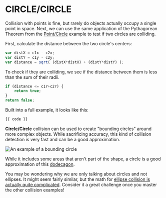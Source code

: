 # CIRCLE/CIRCLE
Collision with points is fine, but rarely do objects actually occupy a single point in space. Next, we can use the same application of the Pythagorean Theorem from the [Point/Circle](point-circle.php) example to test if two circles are colliding.

First, calculate the distance between the two circle's centers:

```javascript
var distX = c1x - c2x;
var distY = c1y - c2y;
var distance = sqrt( (distX*distX) + (distY*distY) );
```

To check if they are colliding, we see if the distance between them is less than the sum of their radii.

```javascript
if (distance <= c1r+c2r) {
    return true;
}
return false;
```

Built into a full example, it looks like this:

```javascript
{{ code }}
```

**Circle/Circle** collision can be used to create "bounding circles" around more complex objects. While sacrificing accuracy, this kind of collision detection is very fast and can be a good approximation.

![An example of a bounding circle](images/bounding-circle.jpg)
<figcaption>While it includes some areas that aren't part of the shape, a circle is a good approximation of this <a href="http://en.wikipedia.org/wiki/Dodecagon">dodecagon</a>.</figcaption>

You may be wondering why we are only talking about circles and not ellipses. It might seem fairly similar, but the math for [ellipse collision is actually quite complicated](http://stackoverflow.com/questions/2945337/how-to-detect-if-an-ellipse-intersectscollides-with-a-circle). Consider it a great challenge once you master the other collision examples!
